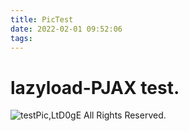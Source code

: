 ```yaml
---
title: PicTest
date: 2022-02-01 09:52:06
tags:
---
```


# lazyload-PJAX test.
![testPic,LtD0gE All Rights Reserved.](https://pic.imgdb.cn/item/614f39db2ab3f51d912e1901.jpg)
